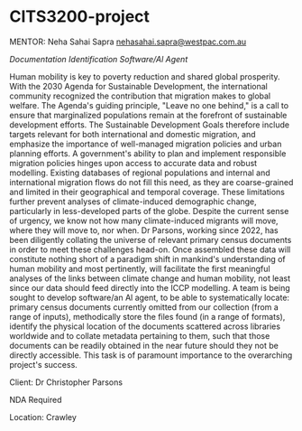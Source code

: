 # CITS3200-project

MENTOR: Neha Sahai Sapra <nehasahai.sapra@westpac.com.au>


*Documentation Identification Software/Al Agent*

Human mobility is key to poverty reduction and shared global prosperity. With the 2030 Agenda for Sustainable Development, the international community recognized the contribution that migration makes to global welfare. The Agenda's guiding principle, "Leave no one behind," is a call to ensure that marginalized populations remain at the forefront of sustainable development efforts. The Sustainable Development Goals therefore include targets relevant for both international and domestic migration, and emphasize the importance of well-managed migration policies and urban planning efforts. A government's ability to plan and implement responsible migration policies hinges upon access to accurate data and robust modelling. Existing databases of regional populations and internal and international migration flows do not fill this need, as they are coarse-grained and limited in their geographical and temporal coverage. These limitations further prevent analyses of climate-induced demographic change, particularly in less-developed parts of the globe. Despite the current sense of urgency, we know not how many climate-induced migrants will move, where they will move to, nor when. Dr Parsons, working since 2022, has been diligently collating the universe of relevant primary census documents in order to meet these challenges head-on. Once assembled these data will constitute nothing short of a paradigm shift in mankind's understanding of human mobility and most pertinently, will facilitate the first meaningful analyses of the links between climate change and human mobility, not least since our data should feed directly into the ICCP modelling. A team is being sought to develop software/an Al agent, to be able to systematically locate: primary census documents currently omitted from our collection (from a range of inputs), methodically store the files found (in a range of formats), identify the physical location of the documents scattered across libraries worldwide and to collate metadata pertaining to them, such that those documents can be readily obtained in the near future should they not be directly accessible. This task is of paramount importance to the overarching project's success.

Client: Dr Christopher Parsons

NDA Required

Location: Crawley
